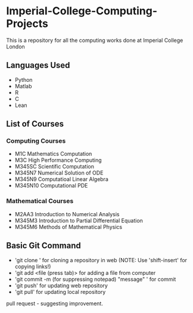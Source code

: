 # Imperial-College-Computing-Projects
This is a repository for all the computing works done at Imperial College London

## Languages Used
- Python
- Matlab
- R
- C
- Lean

## List of Courses

### Computing Courses
- M1C Mathematics Computation
- M3C High Performance Computing
- M345SC Scientific Computation
- M345N7 Numerical Solution of ODE
- M345N9 Computatioal Linear Algebra
- M345N10 Computational PDE

### Mathematical Courses
- M2AA3 Introduction to Numerical Analysis
- M345M3 Introduction to Partial Differential Equation
- M345M6 Methods of Mathematical Physics

## Basic Git Command
- 'git clone <url>' for cloning a repository in web (NOTE: Use 'shift-insert' for copying links!)
- 'git add <file (press tab)> for adding a file from computer
- 'git commit -m (for suppressing notepad) "message" ' for commit
- 'git push' for updating web repository 
- 'git pull' for updating local repository 
  
pull request - suggesting improvement.
